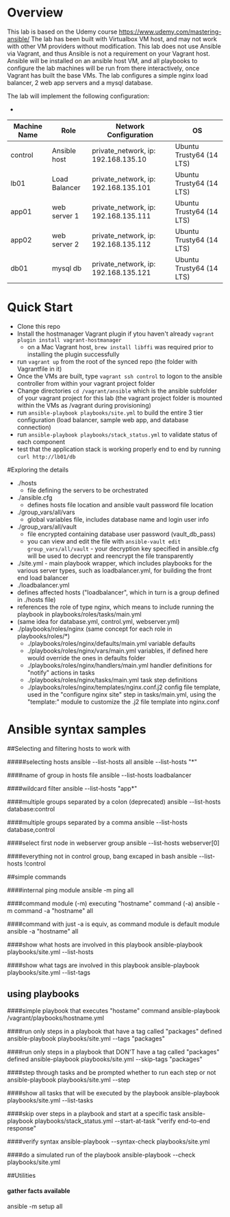 # Overview

This lab is based on the Udemy course https://www.udemy.com/mastering-ansible/
The lab has been built with Virtualbox VM host, and may not work with other VM providers without modification.
This lab does not use Ansible via Vagrant, and thus Ansible is not a requirement on your Vagrant host. Ansible will be installed on an ansible host VM, and all playbooks to configure the lab machines will be run from there interactively, once Vagrant has built the base VMs. The lab configures a simple nginx load balancer, 2 web app servers and a mysql database.

The lab will implement the following configuration:

-
| Machine  Name | Role          | Network Configuration                  | OS                         |
|---------------|---------------|----------------------------------------|----------------------------|
| control       | Ansible  host | private_network, ip: 192.168.135.10    | Ubuntu Trusty64 (14 LTS)   |
| lb01          | Load Balancer | private_network, ip: 192.168.135.101   | Ubuntu Trusty64 (14 LTS)   |
| app01         | web server 1  | private_network, ip: 192.168.135.111   | Ubuntu Trusty64 (14 LTS)   |
| app02         | web server 2  | private_network, ip: 192.168.135.112   | Ubuntu Trusty64 (14 LTS)   |
| db01          | mysql db      | private_network, ip: 192.168.135.121   | Ubuntu Trusty64 (14 LTS)   |

# Quick Start

* Clone this repo
* Install the hostmanager Vagrant plugin if ytou haven't already `vagrant plugin install vagrant-hostmanager`
  * on a Mac Vagrant host, `brew install libffi` was required prior to installing the plugin successfully
* run `vagrant up` from the root of the synced repo (the folder with Vagrantfile in it)
* Once the VMs are built, type `vagrant ssh control` to logon to the ansible controller from within your vagrant project folder
* Change directories `cd /vagrant/ansible` which is the ansible subfolder of your vagrant project for this lab (the vagrant project folder is mounted within the VMs as /vagrant during provisioning)
* run `ansible-playbook playbooks/site.yml` to build the entire 3 tier configuration (load balancer, sample web app, and database connection)
* run `ansible-playbook playbooks/stack_status.yml` to validate status of each component
* test that the application stack is working properly end to end by running `curl http://lb01/db`


#Exploring the details
* ./hosts
  * file defining the servers to be orchestrated
* ./ansible.cfg
  * defines hosts file location and ansible vault password file location
* ./group_vars/all/vars
  * global variables file, includes database name and login user info
* ./group_vars/all/vault
  * file encrypted containing database user password (vault_db_pass) 
  * you can view and edit the file with `ansible-vault edit group_vars/all/vault` - your decryption key specified in ansible.cfg will be used to decrypt and reencrypt the file transparently
* ./site.yml - main playbook wrapper, which includes playbooks for the various server types, such as loadbalancer.yml, for building the front end load balancer
*  ./loadbalancer.yml
  *  defines affected hosts ("loadbalancer", which in turn is a group defined in ./hosts file)
  *  references the role of type nginx, which means to include running the playbook in playbooks/roles/tasks/main.yml
  * (same idea for database.yml, control.yml, webserver.yml)
* ./playbooks/roles/nginx (same concept for each role in playbooks/roles/*)
  * ./playbooks/roles/nginx/defaults/main.yml variable defaults
  * ./playbooks/roles/nginx/vars/main.yml variables, if defined here would override the ones in defaults folder
  * ./playbooks/roles/nginx/handlers/main.yml handler definitions for "notify" actions in tasks
  * ./playbooks/roles/nginx/tasks/main.yml task step definitions
  * ./playbooks/roles/nginx/templates/nginx.conf.j2 config file template, used in the "configure nginx site" step in tasks/main.yml, using the "template:" module to customize the .j2 file template into nginx.conf

# Ansible syntax samples 

##Selecting and filtering hosts to work with

#####selecting hosts
ansible --list-hosts all
ansible --list-hosts "*"

####name of group in hosts file
ansible --list-hosts loadbalancer

####wildcard filter
ansible --list-hosts "app*"

####multiple groups separated by a colon (deprecated)
ansible --list-hosts database:control

####multiple groups separated by a comma
ansible --list-hosts database,control

####select first node in webserver group
ansible --list-hosts webserver[0]

####everything not in control group, bang excaped in bash
ansible --list-hosts \!control


##simple commands

####internal ping module
ansible -m ping all

####command module (-m) executing "hostname" command (-a)
ansible -m command -a "hostname" all

####command with just -a is equiv, as command module is default module
ansible -a "hostname" all

####show what hosts are involved in this playbook
ansible-playbook playbooks/site.yml --list-hosts

####show what tags are involved in this playbook
ansible-playbook playbooks/site.yml --list-tags


## using playbooks

####simple playbook that executes "hostame" command
ansible-playbook /vagrant/playbooks/hostname.yml

####run only steps in a playbook that have a tag called "packages" defined
ansible-playbook playbooks/site.yml --tags "packages"

####run only steps in a playbook that DON'T have a tag called "packages" defined
ansible-playbook playbooks/site.yml --skip-tags "packages"

####step through tasks and be prompted whether to run each step or not
ansible-playbook playbooks/site.yml --step

####show all tasks that will be executed by the playbook
ansible-playbook playbooks/site.yml --list-tasks

####skip over steps in a playbook and start at a specific task
ansible-playbook playbooks/stack_status.yml --start-at-task "verify end-to-end response"

####verify syntax
ansible-playbook --syntax-check playbooks/site.yml

####do a simulated run of the playbook
ansible-playbook --check playbooks/site.yml

##Utilities

#### gather facts available
ansible -m setup all
